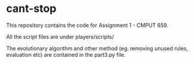 # cant-stop
This repository contains the code for Assignment 1 - CMPUT 659.

All the script files are under players/scripts/

The evolutionary algorithm and other method (eg. removing unused rules, evaluation etc) are contained in the part3.py file.
